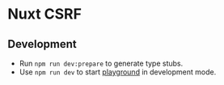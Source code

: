 # Nuxt CSRF 

## Development

- Run `npm run dev:prepare` to generate type stubs.
- Use `npm run dev` to start [playground](./playground) in development mode.
